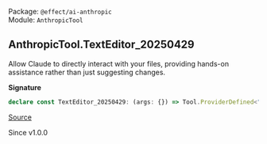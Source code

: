 Package: `@effect/ai-anthropic`<br />
Module: `AnthropicTool`<br />

## AnthropicTool.TextEditor_20250429

Allow Claude to directly interact with your files, providing hands-on
assistance rather than just suggesting changes.

**Signature**

```ts
declare const TextEditor_20250429: (args: {}) => Tool.ProviderDefined<"AnthropicTextEditor", { readonly args: Schema.Struct<{}>; readonly parameters: Schema.Struct<{ command: Schema.Literal<["view", "create", "str_replace", "insert"]>; path: typeof Schema.String; file_text: Schema.optional<typeof Schema.String>; insert_line: Schema.optional<typeof Schema.Number>; new_str: Schema.optional<typeof Schema.String>; old_str: Schema.optional<typeof Schema.String>; view_range: Schema.optional<Schema.Array$<typeof Schema.Number>>; }>; readonly success: typeof Schema.Void; readonly failure: typeof Schema.Never; }, true>
```

[Source](https://github.com/Effect-TS/effect/tree/main/packages/ai/anthropic/src/AnthropicTool.ts#L405)

Since v1.0.0
